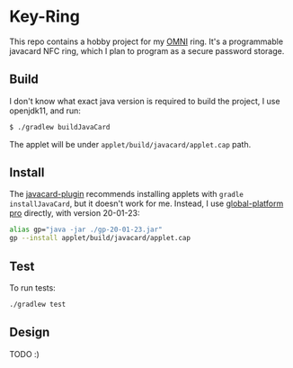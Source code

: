 # Key-Ring

This repo contains a hobby project for my [OMNI](https://store.nfcring.com/products/omni?variant=30878229987373) ring. It's a programmable javacard NFC ring, which I plan to program as a secure password storage.

## Build

I don't know what exact java version is required to build the project, I use openjdk11, and run:

```bash
$ ./gradlew buildJavaCard
```

The applet will be under `applet/build/javacard/applet.cap` path.

## Install

The [javacard-plugin](https://github.com/bertrandmartel/javacard-gradle-plugin) recommends installing applets with `gradle installJavaCard`, but it doesn't work for me. Instead, I use [global-platform pro](https://github.com/martinpaljak/GlobalPlatformPro) directly, with version 20-01-23:

```bash
alias gp="java -jar ./gp-20-01-23.jar"
gp --install applet/build/javacard/applet.cap
```

## Test

To run tests:

```bash
./gradlew test
```

## Design

TODO :)
